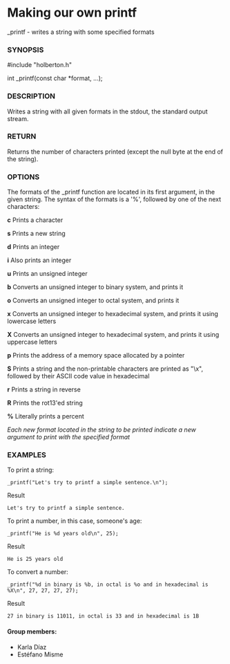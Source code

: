 # Making our own printf

_printf - writes a string with some specified formats

### SYNOPSIS
#include "holberton.h"

int _printf(const char *format, ...);

### DESCRIPTION
Writes a string with all given formats in the stdout, the standard output stream.

### RETURN
Returns the number of characters printed (except the null byte at the end of the string).

### OPTIONS
The formats of the _printf function are located in its first argument, in the given string. The syntax of the formats is a '%', followed by one of the next characters:

**c**
Prints a character

**s**
Prints a new string

**d**
Prints an integer

**i**
Also prints an integer

**u**
Prints an unsigned integer

**b**
Converts an unsigned integer to binary system, and prints it

**o**
Converts an unsigned integer to octal system, and prints it

**x**
Converts an unsigned integer to hexadecimal system, and prints it using lowercase letters

**X**
Converts an unsigned integer to hexadecimal system, and prints it using uppercase letters

**p**
Prints the address of a memory space allocated by a pointer

**S**
Prints a string and the non-printable characters are printed as "\x", followed by their ASCII code value in hexadecimal

**r**
Prints a string in reverse

**R**
Prints the rot13'ed string

**%**
Literally prints a percent

*Each new format located in the string to be printed indicate a new argument to print with the specified format*

### EXAMPLES
To print a string:
```
_printf("Let's try to printf a simple sentence.\n");
```
Result
```
Let's try to printf a simple sentence.
```
To print a number, in this case, someone's age:
```
_printf("He is %d years old\n", 25);
```
Result
```
He is 25 years old
```
To convert a number:
```
_printf("%d in binary is %b, in octal is %o and in hexadecimal is %X\n", 27, 27, 27, 27);
```
Result
```
27 in binary is 11011, in octal is 33 and in hexadecimal is 1B
```

#### Group members:
- Karla Díaz
- Estéfano Misme
